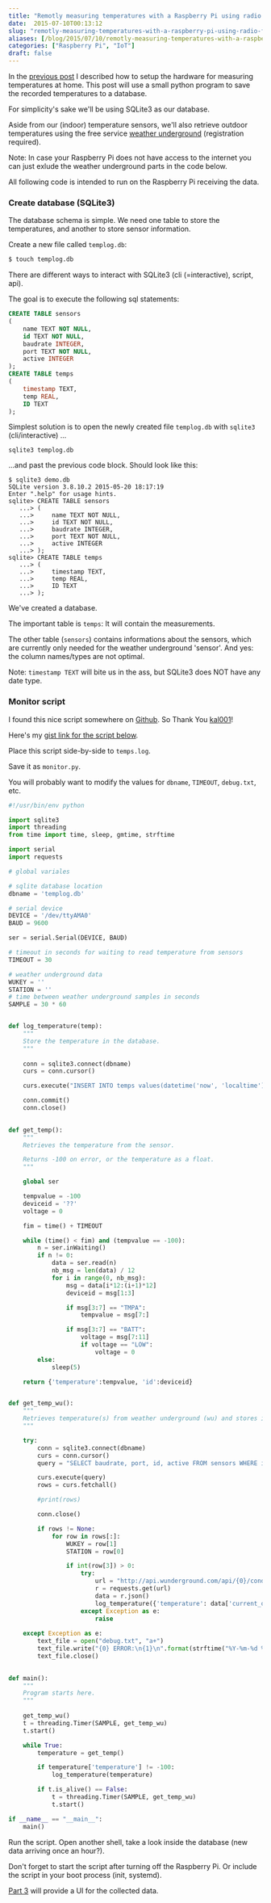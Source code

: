 ```yaml
---
title: "Remotly measuring temperatures with a Raspberry Pi using radio frequency modules from Ciseco (Part 2: Software)"
date:  2015-07-10T00:13:12
slug: "remotly-measuring-temperatures-with-a-raspberry-pi-using-radio-frequency-modules-from-ciseco-part-2-software"
aliases: [/blog/2015/07/10/remotly-measuring-temperatures-with-a-raspberry-pi-using-radio-frequency-modules-from-ciseco-part-2-software]
categories: ["Raspberry Pi", "IoT"]
draft: false
---
```

In the [previous post](/blog/2015/07/10/remotly-measuring-temperatures-with-a-raspberry-pi-using-radio-frequency-modules-from-ciseco-part-1-hardware/) I described how to setup the hardware for measuring temperatures at home.
This post will use a small python program to save the recorded temperatures to a database.

For simplicity's sake we'll be using SQLite3 as our database.

Aside from our (indoor) temperature sensors, we'll also retrieve outdoor temperatures using the free service [weather underground](http://www.wunderground.com/) (registration required).

Note: In case your Raspberry Pi does not have access to the internet you can just exlude the weather underground parts in the code below.

All following code is intended to run on the Raspberry Pi receiving the data.

### Create database (SQLite3)

The database schema is simple. We need one table to store the temperatures, and another to store sensor information.

Create a new file called `templog.db`:

``` sh
$ touch templog.db
```

There are different ways to interact with SQLite3 (cli (=interactive), script, api).

The goal is to execute the following sql statements:

``` sql
CREATE TABLE sensors
(
    name TEXT NOT NULL,
    id TEXT NOT NULL,
    baudrate INTEGER,
    port TEXT NOT NULL,
    active INTEGER
);
CREATE TABLE temps
(
    timestamp TEXT,
    temp REAL,
    ID TEXT
);
```

Simplest solution is to open the newly created file `templog.db` with `sqlite3` (cli/interactive) ...

```
sqlite3 templog.db
```

...and past the previous code block. Should look like this:

```
$ sqlite3 demo.db 
SQLite version 3.8.10.2 2015-05-20 18:17:19
Enter ".help" for usage hints.
sqlite> CREATE TABLE sensors
   ...> (
   ...>     name TEXT NOT NULL,
   ...>     id TEXT NOT NULL,
   ...>     baudrate INTEGER,
   ...>     port TEXT NOT NULL,
   ...>     active INTEGER
   ...> );
sqlite> CREATE TABLE temps
   ...> (
   ...>     timestamp TEXT,
   ...>     temp REAL,
   ...>     ID TEXT
   ...> );
```

We've created a database.

The important table is `temps`: It will contain the measurements.

The other table (`sensors`) contains informations about the sensors, which are currently only needed for the weather underground 'sensor'. And yes: the column names/types are not optimal.

Note: `timestamp TEXT` will bite us in the ass, but SQLite3 does NOT have any date type.


### Monitor script

I found this nice script somewhere on [Github](https://github.com/kal001/temperature). So Thank You [kal001](https://github.com/kal001)!

Here's my [gist link for the script below](https://gist.github.com/draptik/36834b68b7b4d6366f38).

Place this script side-by-side to `temps.log`.

Save it as `monitor.py`.

You will probably want to modify the values for `dbname`, `TIMEOUT`, `debug.txt`, etc.

``` python
#!/usr/bin/env python

import sqlite3
import threading
from time import time, sleep, gmtime, strftime

import serial
import requests

# global variales

# sqlite database location
dbname = 'templog.db'

# serial device
DEVICE = '/dev/ttyAMA0'
BAUD = 9600

ser = serial.Serial(DEVICE, BAUD)

# timeout in seconds for waiting to read temperature from sensors
TIMEOUT = 30

# weather underground data
WUKEY = ''
STATION = ''
# time between weather underground samples in seconds
SAMPLE = 30 * 60


def log_temperature(temp):
    """
    Store the temperature in the database.
    """
    
    conn = sqlite3.connect(dbname)
    curs = conn.cursor()

    curs.execute("INSERT INTO temps values(datetime('now', 'localtime'), '{0}', '{1}' )".format(temp['temperature'], temp['id']))

    conn.commit()
    conn.close()

    
def get_temp():
    """
    Retrieves the temperature from the sensor.

    Returns -100 on error, or the temperature as a float.
    """

    global ser

    tempvalue = -100
    deviceid = '??'
    voltage = 0

    fim = time() + TIMEOUT

    while (time() < fim) and (tempvalue == -100):
        n = ser.inWaiting()
        if n != 0:
            data = ser.read(n)
            nb_msg = len(data) / 12
            for i in range(0, nb_msg):
                msg = data[i*12:(i+1)*12]
                deviceid = msg[1:3]

                if msg[3:7] == "TMPA":
                    tempvalue = msg[7:]

                if msg[3:7] == "BATT":
                    voltage = msg[7:11]
                    if voltage == "LOW":
                        voltage = 0
        else:
            sleep(5)

    return {'temperature':tempvalue, 'id':deviceid}


def get_temp_wu():
    """
    Retrieves temperature(s) from weather underground (wu) and stores it to the database
    """

    try:
        conn = sqlite3.connect(dbname)
        curs = conn.cursor()
        query = "SELECT baudrate, port, id, active FROM sensors WHERE id like 'W_'"

        curs.execute(query)
        rows = curs.fetchall()

        #print(rows)

        conn.close()

        if rows != None:
            for row in rows[:]:
                WUKEY = row[1]
                STATION = row[0]

                if int(row[3]) > 0:
                    try:
                        url = "http://api.wunderground.com/api/{0}/conditions/q/{1}.json".format(WUKEY, STATION)
                        r = requests.get(url)
                        data = r.json()
                        log_temperature({'temperature': data['current_observation']['temp_c'], 'id': row[2]})
                    except Exception as e:
                        raise
                        
    except Exception as e:
        text_file = open("debug.txt", "a+")
        text_file.write("{0} ERROR:\n{1}\n".format(strftime("%Y-%m-%d %H:%M:%S", gmtime()), str(e)))
        text_file.close()

         
def main():
    """
    Program starts here.
    """
    
    get_temp_wu()
    t = threading.Timer(SAMPLE, get_temp_wu)
    t.start()

    while True:
        temperature = get_temp()

        if temperature['temperature'] != -100:
            log_temperature(temperature)

        if t.is_alive() == False:
            t = threading.Timer(SAMPLE, get_temp_wu)
            t.start()

if __name__ == "__main__":
    main()
```

Run the script. Open another shell, take a look inside the database (new data arriving once an hour?).

Don't forget to start the script after turning off the Raspberry Pi. Or include the script in your boot process (init, systemd).

[Part 3](/blog/2015/07/30/remotly-measuring-temperatures-with-a-raspberry-pi-using-radio-frequency-modules-from-ciseco-part-3-ui/) will provide a UI for the collected data.
